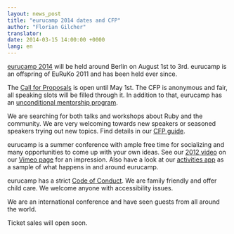 ```yaml
---
layout: news_post
title: "eurucamp 2014 dates and CFP"
author: "Florian Gilcher"
translator:
date: 2014-03-15 14:00:00 +0000
lang: en
---
```


[eurucamp 2014][1] will be held around Berlin on August 1st to 3rd.
eurucamp is an offspring of EuRuKo 2011 and has been held ever since.

The [Call for Proposals][2] is open until May 1st.
The CFP is anonymous and fair, all speaking slots will be filled through it. In
addition to that, eurucamp has an
[unconditional mentorship program][3].

We are searching for both talks and workshops about Ruby and the community.
We are very welcoming towards new speakers or seasoned speakers trying out new topics.
Find details in our [CFP guide][4].

eurucamp is a summer conference with ample free time for socializing and many
opportunities to come up with your own ideas. See our
[2012 video][5] on our [Vimeo page][6]
for an impression. Also have a look at our [activities app][7]
as a sample of what happens in and around eurucamp.

eurucamp has a strict [Code of Conduct][8]. We are family friendly and
offer child care. We welcome anyone with accessibility issues.

We are an international conference and have seen guests from all around the world.

Ticket sales will open soon.

[1]: http://2014.eurucamp.org
[2]: http://cfp.eurucamp.org
[3]: http://cfp.eurucamp.org/mentorship
[4]: http://cfp.eurucamp.org/guide
[5]: https://vimeo.com/51200145
[6]: https://vimeo.com/eurucamp
[7]: http://activities.eurucamp.org
[8]: http://cfp.eurucamp.org/coc
